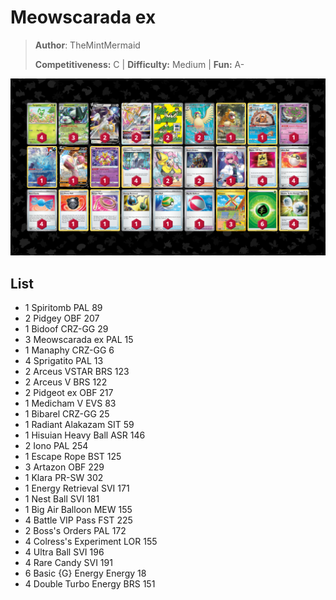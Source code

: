 # Meowscarada ex

> **Author**: TheMintMermaid
> 
> **Competitiveness:** C | **Difficulty:** Medium | **Fun:** A-

![decklist](../../!Images/Standard/7BST-MEW/Meowscarada%20ex.png)

## List
* 1 Spiritomb PAL 89
* 2 Pidgey OBF 207
* 1 Bidoof CRZ-GG 29
* 3 Meowscarada ex PAL 15
* 1 Manaphy CRZ-GG 6
* 4 Sprigatito PAL 13
* 2 Arceus VSTAR BRS 123
* 2 Arceus V BRS 122
* 2 Pidgeot ex OBF 217
* 1 Medicham V EVS 83
* 1 Bibarel CRZ-GG 25
* 1 Radiant Alakazam SIT 59
* 1 Hisuian Heavy Ball ASR 146
* 2 Iono PAL 254
* 1 Escape Rope BST 125
* 3 Artazon OBF 229
* 1 Klara PR-SW 302
* 1 Energy Retrieval SVI 171
* 1 Nest Ball SVI 181
* 1 Big Air Balloon MEW 155
* 4 Battle VIP Pass FST 225
* 2 Boss's Orders PAL 172
* 4 Colress's Experiment LOR 155
* 4 Ultra Ball SVI 196
* 4 Rare Candy SVI 191
* 6 Basic {G} Energy Energy 18
* 4 Double Turbo Energy BRS 151
